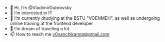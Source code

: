 - 👋 Hi, I’m @VladimirDubrovsky
- 👀 I’m interested in IT
- 🌱 I’m currently dtudying at the BSTU "VOENMEH", as well as undergoing online training at the frontend developer
- 💞️ I’m dream of traveling a lot
- 📫 How to reach me v0vanchikanna@gmail.com

<!---
VladimirDubrovsky/VladimirDubrovsky is a ✨ special ✨ repository because its `README.md` (this file) appears on your GitHub profile.
You can click the Preview link to take a look at your changes.
--->
